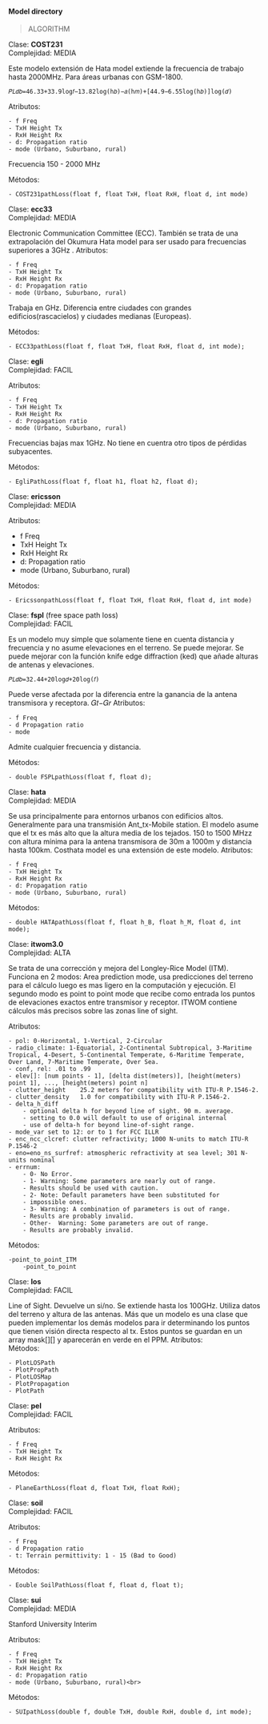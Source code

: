 #### Model directory 
> ALGORITHM

Clase: **COST231**<br>
Complejidad: MEDIA


Este modelo extensión de Hata model extiende la frecuencia de trabajo hasta 2000MHz. Para áreas urbanas con  GSM-1800.

	𝑃𝐿𝑑𝑏=46.33+33.9log𝑓−13.82log(h𝑏)−𝑎(h𝑚)+[44.9−6.55log(h𝑏)]log⁡(𝑑)
Atributos:<br>

	- f Freq
	- TxH Height Tx
	- RxH Height Rx
	- d: Propagation ratio
	- mode (Urbano, Suburbano, rural)
Frecuencia 150 - 2000 MHz

Métodos:

	- COST231pathLoss(float f, float TxH, float RxH, float d, int mode)

Clase: **ecc33**<br>
Complejidad: MEDIA

Electronic Communication Committee (ECC). También se trata de una extrapolación del Okumura Hata model para ser usado para frecuencias superiores a 3GHz .
Atributos:<br>

	- f Freq
	- TxH Height Tx
	- RxH Height Rx
	- d: Propagation ratio
	- mode (Urbano, Suburbano, rural)
Trabaja en GHz. Diferencia entre ciudades con grandes edificios(rascacielos) y ciudades medianas (Europeas).

Métodos:

	- ECC33pathLoss(float f, float TxH, float RxH, float d, int mode);

Clase: **egli**<br>
Complejidad: FACIL

Atributos:<br>

	- f Freq
	- TxH Height Tx
	- RxH Height Rx
	- d: Propagation ratio
	- mode (Urbano, Suburbano, rural)
Frecuencias bajas max 1GHz. No tiene en cuentra otro tipos de pérdidas subyacentes.

Métodos:

	- EgliPathLoss(float f, float h1, float h2, float d);


Clase: **ericsson**<br>
Complejidad: MEDIA

Atributos:<br>
- f Freq
- TxH Height Tx
- RxH Height Rx
- d: Propagation ratio
- mode (Urbano, Suburbano, rural)

Métodos:

	- EricssonpathLoss(float f, float TxH, float RxH, float d, int mode)

Clase: **fspl** (free space path loss)<br>
Complejidad: FACIL

Es un modelo muy simple que solamente tiene en cuenta distancia y frecuencia y no asume elevaciones en el terreno. Se puede mejorar. Se puede mejorar con la función knife edge diffraction (ked) que añade alturas de antenas y elevaciones.	
	
	𝑃𝐿𝑑𝑏=32.44+20log𝑑+20log⁡(𝑓)
Puede verse afectada por la diferencia entre la ganancia de la antena transmisora y receptora. 𝐺𝑡−𝐺𝑟
Atributos:<br>

	- f Freq
	- d Propagation ratio
	- mode
Admite cualquier frecuencia y distancia.

Métodos:
	
	- double FSPLpathLoss(float f, float d);


Clase: **hata**<br>
Complejidad: MEDIA

Se usa principalmente para entornos urbanos con edificios altos. Generalmente para una transmisión Ant_tx-Mobile station. El modelo asume que el tx es más alto que la altura media de los tejados. 150 to 1500 MHzz con altura mínima para la antena transmisora de 30m a 1000m y distancia hasta 100km. Costhata model es una extensión de este modelo. 
Atributos:<br>

	- f Freq
	- TxH Height Tx
	- RxH Height Rx
	- d: Propagation ratio
	- mode (Urbano, Suburbano, rural)
	
Métodos:<br>

	- double HATApathLoss(float f, float h_B, float h_M, float d, int mode);

Clase: **itwom3.0**<br>
Complejidad: ALTA

Se trata de una corrección y mejora del Longley-Rice Model (ITM). Funciona en 2 modos: Area prediction mode, usa predicciones del terreno para el cálculo luego es mas ligero en la computación y ejecución. El segundo modo es point to point mode que recibe como entrada los puntos de elevaciones exactos entre transmisor y receptor.  ITWOM contiene cálculos más precisos sobre las zonas line of sight.

Atributos:

	- pol: 0-Horizontal, 1-Vertical, 2-Circular
	- radio_climate: 1-Equatorial, 2-Continental Subtropical, 3-Maritime Tropical, 4-Desert, 5-Continental Temperate, 6-Maritime Temperate, Over Land, 7-Maritime Temperate, Over Sea.
	- conf, rel: .01 to .99
	- elev[]: [num points - 1], [delta dist(meters)], [height(meters) point 1], ..., [height(meters) point n]
	- clutter_height  	25.2 meters for compatibility with ITU-R P.1546-2.
	- clutter_density 	1.0 for compatibility with ITU-R P.1546-2.
	- delta_h_diff		
	    - optional delta h for beyond line of sight. 90 m. average.
	    - setting to 0.0 will default to use of original internal
	    - use of delta-h for beyond line-of-sight range.
	- mode_var set to 12: or to 1 for FCC ILLR	
	- enc_ncc_clcref: clutter refractivity; 1000 N-units to match ITU-R P.1546-2
	- eno=eno_ns_surfref: atmospheric refractivity at sea level; 301 N-units nominal
	- errnum: 
	    - 0- No Error.
	    - 1- Warning: Some parameters are nearly out of range.
	    - Results should be used with caution.
	    - 2- Note: Default parameters have been substituted for
	    - impossible ones.
	    - 3- Warning: A combination of parameters is out of range.
	    - Results are probably invalid.
	    - Other-  Warning: Some parameters are out of range.
	    - Results are probably invalid.

Métodos:	

	-point_to_point_ITM
        -point_to_point

Clase: **los**<br>
Complejidad: FACIL

Line of Sight. Devuelve un si/no. Se extiende hasta los 100GHz. Utiliza datos del terreno y altura de las antenas.
Más que un modelo es una clase que pueden implementar los demás modelos para ir determinando los puntos que tienen visión directa respecto al tx. Estos puntos se guardan en un array mask[][] y aparecerán en verde en el PPM.
Atributos:<br>
Métodos:<br>

	- PlotLOSPath
	- PlotPropPath
	- PlotLOSMap
	- PlotPropagation
	- PlotPath

Clase: **pel**<br>
Complejidad: FACIL

Atributos:

	- f Freq
	- TxH Height Tx
	- RxH Height Rx

Métodos:

	- PlaneEarthLoss(float d, float TxH, float RxH);

Clase: **soil**<br>
Complejidad: FACIL

Atributos:

	- f Freq
	- d Propagation ratio
	- t: Terrain permittivity: 1 - 15 (Bad to Good)

Métodos:

	- Eouble SoilPathLoss(float f, float d, float t);

Clase: **sui**<br>
Complejidad: MEDIA

Stanford University Interim

Atributos:

	- f Freq
	- TxH Height Tx
	- RxH Height Rx
	- d: Propagation ratio
	- mode (Urbano, Suburbano, rural)<br>

Métodos:

	- SUIpathLoss(double f, double TxH, double RxH, double d, int mode);

